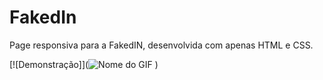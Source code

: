 # FakedIn
Page responsiva para a FakedIN, desenvolvida com apenas HTML e CSS.

[![Demonstração]](![Nome do GIF](https://github.com/JVitorDkx/FakedIn/blob/main/github-gif/FakedIn-rapido.gif?raw=true)
)
